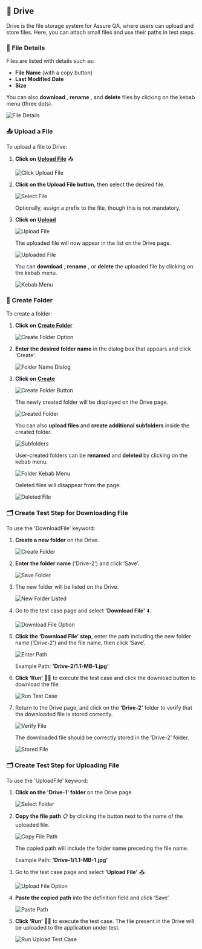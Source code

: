 ## 📁 Drive

Drive is the file storage system for Assure QA, where users can upload and store files. Here, you can attach small files and use their paths in test steps.

### 📜 File Details

Files are listed with details such as:
- **File Name** (with a copy button) 
- **Last Modified Date** 
- **Size** 

You can also **download** , **rename** , and **delete**  files by clicking on the kebab menu (three dots).

![File Details](images/D-1.png)

### 📤 Upload a File

To upload a file to Drive:

1. **Click on** [**Upload File**](#upload-file) 📤

   ![Click Upload File](images/D-2.png)

2. **Click on the Upload File button**, then select the desired file.

   ![Select File](images/D-3.png)

   Optionally, assign a prefix to the file, though this is not mandatory.

3. **Click on** [**Upload**](#upload-file) 

   ![Upload File](images/D-4.png)

   The uploaded file will now appear in the list on the Drive page.

   ![Uploaded File](images/D-5.png)

   You can **download** , **rename** , or **delete**  the uploaded file by clicking on the kebab menu.

   ![Kebab Menu](images/D-6.png)

### 📂 Create Folder

To create a folder:

1. **Click on** [**Create Folder**](#create-folder) 

   ![Create Folder Option](images/D-7.png)

2. **Enter the desired folder name** in the dialog box that appears and click ‘Create’.

   ![Folder Name Dialog](images/D-8.png)

3. **Click on** [**Create**](#create-folder) 

   ![Create Folder Button](images/D-9.png)

   The newly created folder will be displayed on the Drive page.

   ![Created Folder](images/D-10.png)

   You can also **upload files**  and **create additional subfolders** inside the created folder.

   ![Subfolders](images/D-11.png)

   User-created folders can be **renamed**  and **deleted**  by clicking on the kebab menu.

   ![Folder Kebab Menu](images/D-12.png)

   Deleted files will disappear from the page.

   ![Deleted File](images/D-13.png)

### 🗂️ Create Test Step for Downloading File

To use the 'DownloadFile' keyword:

1. **Create a new folder** on the Drive.

   ![Create Folder](images/D.s-1.png)

2. **Enter the folder name** ('Drive-2') and click ‘Save’.

   ![Save Folder](images/D.s-2.png)

3. The new folder will be listed on the Drive.

   ![New Folder Listed](images/D.s-3.png)

4. Go to the test case page and select **'Download File'** ⬇️.

   ![Download File Option](images/D.s-4.png)

5. **Click the ‘Download File’ step**, enter the path including the new folder name ('Drive-2') and the file name, then click ‘Save’.

   ![Enter Path](images/D.s-5.png)

   Example Path: **'Drive-2/1.1-MB-1.jpg'**

6. **Click ‘Run’** 🏃‍♂️ to execute the test case and click the download button to download the file.

   ![Run Test Case](images/D.s-6.png)

7. Return to the Drive page, and click on the **‘Drive-2’** folder to verify that the downloaded file is stored correctly.

   ![Verify File](images/D.s-7.png)

   The downloaded file should be correctly stored in the ‘Drive-2’ folder.

   ![Stored File](images/D.s-8.png)

### 🗂️ Create Test Step for Uploading File

To use the 'UploadFile' keyword:

1. **Click on the 'Drive-1' folder** on the Drive page.

   ![Select Folder](images/Step-1.png)

2. **Copy the file path** 📋 by clicking the button next to the name of the uploaded file.

   ![Copy File Path](images/Step-2.png)

   The copied path will include the folder name preceding the file name.

   Example Path: **'Drive-1/1.1-MB-1.jpg'**

3. Go to the test case page and select **'Upload File'** 📤.

   ![Upload File Option](images/Step-4.png)

4. **Paste the copied path** into the definition field and click ‘Save’.

   ![Paste Path](images/Step-5.png)

5. **Click ‘Run’** 🏃‍♂️ to execute the test case. The file present in the Drive will be uploaded to the application under test.

   ![Run Upload Test Case](images/Step-6.png)
